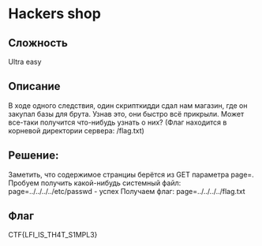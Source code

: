 # Hackers shop
## Сложность
Ultra easy

## Описание
В ходе одного следствия, один скрипткидди сдал нам магазин, где он закупал базы для брута. Узнав это, они быстро всё прикрыли. Может все-таки получится что-нибудь узнать о них?
(Флаг находится в корневой директории сервера: /flag.txt)

## Решение:
Заметить, что содержимое странциы берётся из GET параметра page=.  
Пробуем получить какой-нибудь системный файл: page=../../../../etc/passwd - успех
Получаем флаг: page=../../../../flag.txt
## Флаг
CTF{LFI_IS_TH4T_S1MPL3}
